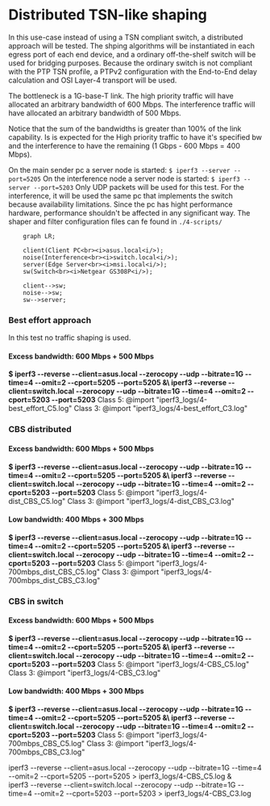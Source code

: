 # Distributed TSN-like shaping

In this use-case instead of using a TSN compliant switch, a distributed approach will be tested. The shping algorithms will be instantiated in each egress port of each end device, and a ordinary off-the-shelf switch will be used for bridging purposes.
Because the ordinary switch is not compliant with the PTP TSN profile, a PTPv2 configuration with the End-to-End delay calculation and OSI Layer-4 transport will be used.

The bottleneck is a 1G-base-T link.
The high priority traffic will have allocated an arbitrary bandwidth of 600 Mbps.
The interference traffic will have allocated an arbitrary bandwidth of 500 Mbps.

Notice that the sum of the bandwidths is greater than 100% of the link capability. Is is expected for the High priority traffic to have it's specified bw and the interference to have the remaining (1 Gbps - 600 Mbps = 400 Mbps).

On the main sender pc a server node is started: ```$ iperf3 --server --port=5205```
On the interference node a server node is started: ```$ iperf3 --server --port=5203```
Only UDP packets will be used for this test.
For the interference, it will be used the same pc that implements the switch because availability limitations. Since the pc has hight performance hardware, performance shouldn't be affected in any significant way.
The shaper and filter configuration files can fe found in ```./4-scripts/```
<br>

```mermaid
    graph LR;

    client(Client PC<br><i>asus.local<i/>);
    noise(Interference<br><i>switch.local<i/>);
    server(Edge Server<br><i>msi.local<i/>);
    sw(Switch<br><i>Netgear GS308P<i/>);

    client-->sw;
    noise-->sw;
    sw-->server;
```


### Best effort approach
In this test no traffic shaping is used.

#### Excess bandwidth: 600 Mbps + 500 Mbps
**$ iperf3 --reverse --client=asus.local   --zerocopy --udp --bitrate=1G --time=4 --omit=2 --cport=5205 --port=5205 &\\
    iperf3 --reverse --client=switch.local --zerocopy --udp --bitrate=1G --time=4 --omit=2 --cport=5203 --port=5203**
Class 5:
@import "iperf3_logs/4-best_effort_C5.log"
Class 3:
@import "iperf3_logs/4-best_effort_C3.log"


### CBS distributed

#### Excess bandwidth: 600 Mbps + 500 Mbps
**$ iperf3 --reverse --client=asus.local   --zerocopy --udp --bitrate=1G --time=4 --omit=2 --cport=5205 --port=5205 &\\
    iperf3 --reverse --client=switch.local --zerocopy --udp --bitrate=1G --time=4 --omit=2 --cport=5203 --port=5203**
Class 5:
@import "iperf3_logs/4-dist_CBS_C5.log"
Class 3:
@import "iperf3_logs/4-dist_CBS_C3.log"


#### Low bandwidth: 400 Mbps + 300 Mbps
**$ iperf3 --reverse --client=asus.local   --zerocopy --udp --bitrate=1G --time=4 --omit=2 --cport=5205 --port=5205 &\\
    iperf3 --reverse --client=switch.local --zerocopy --udp --bitrate=1G --time=4 --omit=2 --cport=5203 --port=5203**
Class 5:
@import "iperf3_logs/4-700mbps_dist_CBS_C5.log"
Class 3:
@import "iperf3_logs/4-700mbps_dist_CBS_C3.log"


### CBS in switch

#### Excess bandwidth: 600 Mbps + 500 Mbps
**$ iperf3 --reverse --client=asus.local   --zerocopy --udp --bitrate=1G --time=4 --omit=2 --cport=5205 --port=5205 &\\
    iperf3 --reverse --client=switch.local --zerocopy --udp --bitrate=1G --time=4 --omit=2 --cport=5203 --port=5203**
Class 5:
@import "iperf3_logs/4-CBS_C5.log"
Class 3:
@import "iperf3_logs/4-CBS_C3.log"


#### Low bandwidth: 400 Mbps + 300 Mbps
**$ iperf3 --reverse --client=asus.local   --zerocopy --udp --bitrate=1G --time=4 --omit=2 --cport=5205 --port=5205 &\\
    iperf3 --reverse --client=switch.local --zerocopy --udp --bitrate=1G --time=4 --omit=2 --cport=5203 --port=5203**
Class 5:
@import "iperf3_logs/4-700mbps_CBS_C5.log"
Class 3:
@import "iperf3_logs/4-700mbps_CBS_C3.log"




iperf3 --reverse --client=asus.local   --zerocopy --udp --bitrate=1G --time=4 --omit=2 --cport=5205 --port=5205 > iperf3_logs/4-CBS_C5.log &\
iperf3 --reverse --client=switch.local --zerocopy --udp --bitrate=1G --time=4 --omit=2 --cport=5203 --port=5203 > iperf3_logs/4-CBS_C3.log



